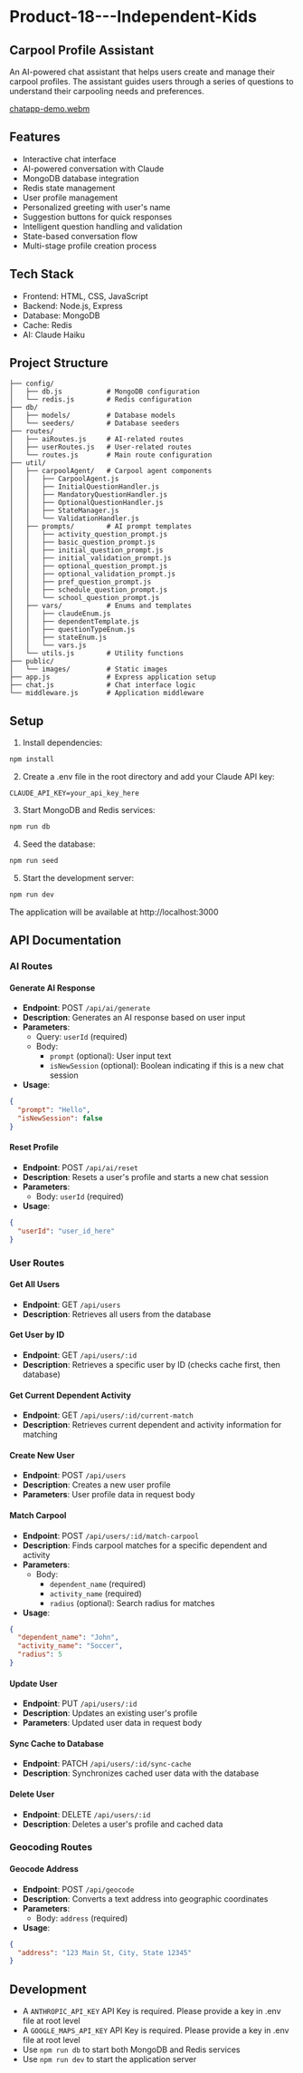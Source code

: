 # Product-18---Independent-Kids

## Carpool Profile Assistant
An AI-powered chat assistant that helps users create and manage their carpool profiles.
The assistant guides users through a series of questions to understand their carpooling needs and preferences.

[chatapp-demo.webm](https://github.com/user-attachments/assets/3ed06002-e6d5-44c2-b9f4-4cd708d8df2a)

## Features

- Interactive chat interface
- AI-powered conversation with Claude
- MongoDB database integration
- Redis state management
- User profile management
- Personalized greeting with user's name
- Suggestion buttons for quick responses
- Intelligent question handling and validation
- State-based conversation flow
- Multi-stage profile creation process

## Tech Stack

- Frontend: HTML, CSS, JavaScript
- Backend: Node.js, Express
- Database: MongoDB
- Cache: Redis
- AI: Claude Haiku

## Project Structure

```
├── config/
│   ├── db.js           # MongoDB configuration
│   └── redis.js        # Redis configuration
├── db/
│   ├── models/         # Database models
│   └── seeders/        # Database seeders
├── routes/
│   ├── aiRoutes.js     # AI-related routes
│   ├── userRoutes.js   # User-related routes
│   └── routes.js       # Main route configuration
├── util/
│   ├── carpoolAgent/   # Carpool agent components
│   │   ├── CarpoolAgent.js
│   │   ├── InitialQuestionHandler.js
│   │   ├── MandatoryQuestionHandler.js
│   │   ├── OptionalQuestionHandler.js
│   │   ├── StateManager.js
│   │   └── ValidationHandler.js
│   ├── prompts/        # AI prompt templates
│   │   ├── activity_question_prompt.js
│   │   ├── basic_question_prompt.js
│   │   ├── initial_question_prompt.js
│   │   ├── initial_validation_prompt.js
│   │   ├── optional_question_prompt.js
│   │   ├── optional_validation_prompt.js
│   │   ├── pref_question_prompt.js
│   │   ├── schedule_question_prompt.js
│   │   └── school_question_prompt.js
│   ├── vars/           # Enums and templates
│   │   ├── claudeEnum.js
│   │   ├── dependentTemplate.js
│   │   ├── questionTypeEnum.js
│   │   ├── stateEnum.js
│   │   └── vars.js
│   └── utils.js        # Utility functions
├── public/
│   └── images/         # Static images
├── app.js              # Express application setup
├── chat.js             # Chat interface logic
└── middleware.js       # Application middleware
```

## Setup

1. Install dependencies:
```bash
npm install
```

2. Create a .env file in the root directory and add your Claude API key:
```
CLAUDE_API_KEY=your_api_key_here
```

3. Start MongoDB and Redis services:
```bash
npm run db
```

4. Seed the database:
```bash
npm run seed
```

5. Start the development server:
```bash
npm run dev
```

The application will be available at http://localhost:3000

## API Documentation

### AI Routes

#### Generate AI Response
- **Endpoint**: POST `/api/ai/generate`
- **Description**: Generates an AI response based on user input
- **Parameters**:
  - Query: `userId` (required)
  - Body: 
    - `prompt` (optional): User input text
    - `isNewSession` (optional): Boolean indicating if this is a new chat session
- **Usage**:
```json
{
  "prompt": "Hello",
  "isNewSession": false
}
```

#### Reset Profile
- **Endpoint**: POST `/api/ai/reset`
- **Description**: Resets a user's profile and starts a new chat session
- **Parameters**:
  - Body: `userId` (required)
- **Usage**:
```json
{
  "userId": "user_id_here"
}
```

### User Routes

#### Get All Users
- **Endpoint**: GET `/api/users`
- **Description**: Retrieves all users from the database

#### Get User by ID
- **Endpoint**: GET `/api/users/:id`
- **Description**: Retrieves a specific user by ID (checks cache first, then database)

#### Get Current Dependent Activity
- **Endpoint**: GET `/api/users/:id/current-match`
- **Description**: Retrieves current dependent and activity information for matching

#### Create New User
- **Endpoint**: POST `/api/users`
- **Description**: Creates a new user profile
- **Parameters**: User profile data in request body

#### Match Carpool
- **Endpoint**: POST `/api/users/:id/match-carpool`
- **Description**: Finds carpool matches for a specific dependent and activity
- **Parameters**:
  - Body:
    - `dependent_name` (required)
    - `activity_name` (required)
    - `radius` (optional): Search radius for matches
- **Usage**:
```json
{
  "dependent_name": "John",
  "activity_name": "Soccer",
  "radius": 5
}
```

#### Update User
- **Endpoint**: PUT `/api/users/:id`
- **Description**: Updates an existing user's profile
- **Parameters**: Updated user data in request body

#### Sync Cache to Database
- **Endpoint**: PATCH `/api/users/:id/sync-cache`
- **Description**: Synchronizes cached user data with the database

#### Delete User
- **Endpoint**: DELETE `/api/users/:id`
- **Description**: Deletes a user's profile and cached data

### Geocoding Routes

#### Geocode Address
- **Endpoint**: POST `/api/geocode`
- **Description**: Converts a text address into geographic coordinates
- **Parameters**:
  - Body: `address` (required)
- **Usage**:
```json
{
  "address": "123 Main St, City, State 12345"
}
```

## Development
- A `ANTHROPIC_API_KEY` API Key is required. Please provide a key in .env file at root level
- A `GOOGLE_MAPS_API_KEY` API Key is required. Please provide a key in .env file at root level
- Use `npm run db` to start both MongoDB and Redis services
- Use `npm run dev` to start the application server
